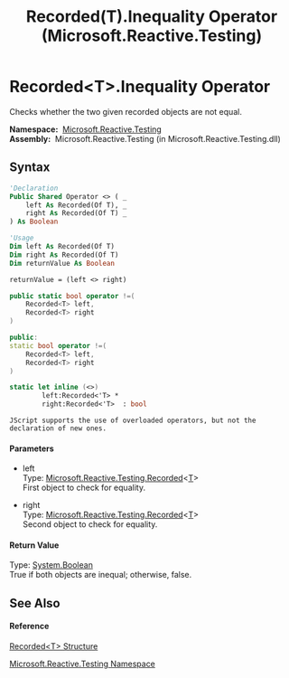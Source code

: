 ﻿---
title: Recorded(T).Inequality Operator  (Microsoft.Reactive.Testing)
TOCTitle: Inequality Operator
ms:assetid: M:Microsoft.Reactive.Testing.Recorded`1.op_Inequality(Microsoft.Reactive.Testing.Recorded{`0},Microsoft.Reactive.Testing.Recorded{`0})
ms:mtpsurl: https://msdn.microsoft.com/en-us/library/Hh211983(v=VS.103)
ms:contentKeyID: 36069684
ms.date: 06/28/2011
mtps_version: v=VS.103
f1_keywords:
- Microsoft.Reactive.Testing.Recorded`1.Inequality
dev_langs:
- CSharp
- JScript
- VB
- FSharp
- c++
---

# Recorded\<T\>.Inequality Operator

Checks whether the two given recorded objects are not equal.

**Namespace:**  [Microsoft.Reactive.Testing](hh212009\(v=vs.103\).md)  
**Assembly:**  Microsoft.Reactive.Testing (in Microsoft.Reactive.Testing.dll)

## Syntax

``` vb
'Declaration
Public Shared Operator <> ( _
    left As Recorded(Of T), _
    right As Recorded(Of T) _
) As Boolean
```

``` vb
'Usage
Dim left As Recorded(Of T)
Dim right As Recorded(Of T)
Dim returnValue As Boolean

returnValue = (left <> right)
```

``` csharp
public static bool operator !=(
    Recorded<T> left,
    Recorded<T> right
)
```

``` c++
public:
static bool operator !=(
    Recorded<T> left, 
    Recorded<T> right
)
```

``` fsharp
static let inline (<>)
        left:Recorded<'T> * 
        right:Recorded<'T>  : bool
```

``` jscript
JScript supports the use of overloaded operators, but not the declaration of new ones.
```

#### Parameters

  - left  
    Type: [Microsoft.Reactive.Testing.Recorded](hh229664\(v=vs.103\).md)\<[T](hh229664\(v=vs.103\).md)\>  
    First object to check for equality.  

<!-- end list -->

  - right  
    Type: [Microsoft.Reactive.Testing.Recorded](hh229664\(v=vs.103\).md)\<[T](hh229664\(v=vs.103\).md)\>  
    Second object to check for equality.  

#### Return Value

Type: [System.Boolean](https://msdn.microsoft.com/en-us/library/a28wyd50)  
True if both objects are inequal; otherwise, false.  

## See Also

#### Reference

[Recorded\<T\> Structure](hh229664\(v=vs.103\).md)

[Microsoft.Reactive.Testing Namespace](hh212009\(v=vs.103\).md)

